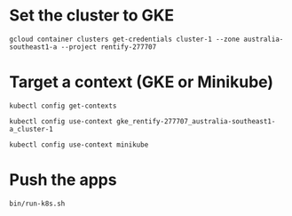 # Set the cluster to GKE
```shell
gcloud container clusters get-credentials cluster-1 --zone australia-southeast1-a --project rentify-277707
```

# Target a context (GKE or Minikube)

`kubectl config get-contexts`

`kubectl config use-context gke_rentify-277707_australia-southeast1-a_cluster-1`

`kubectl config use-context minikube`



# Push the apps
```
bin/run-k8s.sh
```
